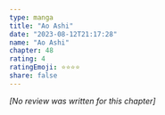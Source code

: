 ```yaml
---
type: manga
title: "Ao Ashi"
date: "2023-08-12T21:17:28"
name: "Ao Ashi"
chapter: 48
rating: 4
ratingEmoji: ⭐️⭐️⭐️⭐️
share: false
---
```


_[No review was written for this chapter]_
